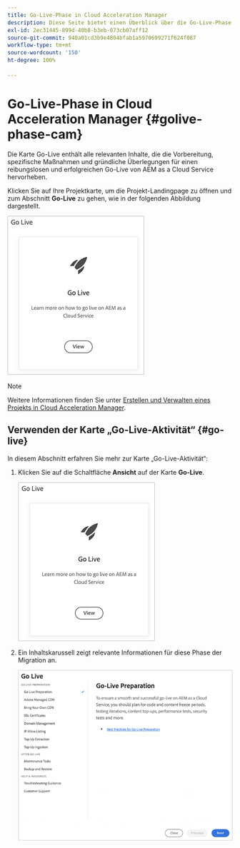 ```yaml
---
title: Go-Live-Phase in Cloud Acceleration Manager
description: Diese Seite bietet einen Überblick über die Go-Live-Phase in Cloud Acceleration Manager.
exl-id: 2ec31445-899d-40b8-b3eb-073cb07aff12
source-git-commit: 940a01cd3b9e4804bfab1a5970699271f624f087
workflow-type: tm+mt
source-wordcount: '150'
ht-degree: 100%

---
```


# Go-Live-Phase in Cloud Acceleration Manager {#golive-phase-cam}

Die Karte Go-Live enthält alle relevanten Inhalte, die die Vorbereitung, spezifische Maßnahmen und gründliche Überlegungen für einen reibungslosen und erfolgreichen Go-Live von AEM as a Cloud Service hervorheben.

Klicken Sie auf Ihre Projektkarte, um die Projekt-Landingpage zu öffnen und zum Abschnitt **Go-Live** zu gehen, wie in der folgenden Abbildung dargestellt.

![image](/help/journey-migration/cloud-acceleration-manager/assets/golive-1.png)

>[!NOTE]
>Weitere Informationen finden Sie unter [Erstellen und Verwalten eines Projekts in Cloud Acceleration Manager](https://experienceleague.adobe.com/docs/experience-manager-cloud-service/moving/cloud-acceleration-manager/using-cam/getting-started-cam.html?lang=de#create-project).


## Verwenden der Karte „Go-Live-Aktivität“ {#go-live}

In diesem Abschnitt erfahren Sie mehr zur Karte „Go-Live-Aktivität“:

1. Klicken Sie auf die Schaltfläche **Ansicht** auf der Karte **Go-Live**.

   ![image](/help/journey-migration/cloud-acceleration-manager/assets/golive-1.png)

1. Ein Inhaltskarussell zeigt relevante Informationen für diese Phase der Migration an.

   ![image](/help/journey-migration/cloud-acceleration-manager/assets/golive-2.png)
